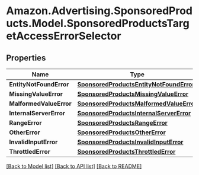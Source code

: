 # Amazon.Advertising.SponsoredProducts.Model.SponsoredProductsTargetAccessErrorSelector

## Properties

Name | Type | Description | Notes
------------ | ------------- | ------------- | -------------
**EntityNotFoundError** | [**SponsoredProductsEntityNotFoundError**](SponsoredProductsEntityNotFoundError.md) |  | [optional] 
**MissingValueError** | [**SponsoredProductsMissingValueError**](SponsoredProductsMissingValueError.md) |  | [optional] 
**MalformedValueError** | [**SponsoredProductsMalformedValueError**](SponsoredProductsMalformedValueError.md) |  | [optional] 
**InternalServerError** | [**SponsoredProductsInternalServerError**](SponsoredProductsInternalServerError.md) |  | [optional] 
**RangeError** | [**SponsoredProductsRangeError**](SponsoredProductsRangeError.md) |  | [optional] 
**OtherError** | [**SponsoredProductsOtherError**](SponsoredProductsOtherError.md) |  | [optional] 
**InvalidInputError** | [**SponsoredProductsInvalidInputError**](SponsoredProductsInvalidInputError.md) |  | [optional] 
**ThrottledError** | [**SponsoredProductsThrottledError**](SponsoredProductsThrottledError.md) |  | [optional] 

[[Back to Model list]](../README.md#documentation-for-models) [[Back to API list]](../README.md#documentation-for-api-endpoints) [[Back to README]](../README.md)

